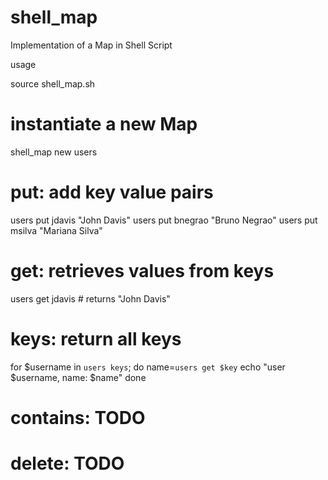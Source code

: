 # shell_map
Implementation of a Map in Shell Script

usage

source shell_map.sh

# instantiate a new Map
shell_map new users

# put: add key value pairs
users put jdavis "John Davis"
users put bnegrao "Bruno Negrao" 
users put msilva "Mariana Silva"

# get: retrieves values from keys
users get jdavis # returns "John Davis"

# keys: return all keys 
for $username in `users keys`; do
	name=`users get $key`
	echo "user $username, name: $name"
done

# contains: TODO
# delete: TODO
